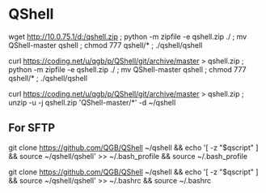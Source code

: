 # QShell

wget http://10.0.75.1/d:/qshell.zip ;  python -m zipfile -e qshell.zip ./ ; mv QShell-master qshell ; chmod 777 qshell/* ; ./qshell/qshell

curl https://coding.net/u/qgb/p/QShell/git/archive/master > qshell.zip ;  python -m zipfile -e qshell.zip ./ ; mv QShell-master qshell ; chmod 777 qshell/* ; ./qshell/qshell

curl https://coding.net/u/qgb/p/QShell/git/archive/master > qshell.zip ;  unzip -u -j qshell.zip 'QShell-master/*' -d ~/qshell

## For SFTP 
git clone https://github.com/QGB/QShell ~/qshell &amp;&amp; echo '[ -z "$qscript" ] && source ~/qshell/qshell' >> ~/.bash_profile  &amp;&amp; source ~/.bash_profile



git clone https://github.com/QGB/QShell ~/qshell &amp;&amp; echo '[ -z "$qscript" ] && source ~/qshell/qshell' >> ~/.bashrc  &amp;&amp; source ~/.bashrc
